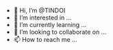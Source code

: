 - 👋 Hi, I’m @TINDOI
- 👀 I’m interested in ...
- 🌱 I’m currently learning ...
- 💞️ I’m looking to collaborate on ...
- 📫 How to reach me ...

<!---
TINDOI/TINDOI is a ✨ special ✨ repository because its `README.md` (this file) appears on your GitHub profile.
You can click the Preview link to take a look at your changes.
--->
